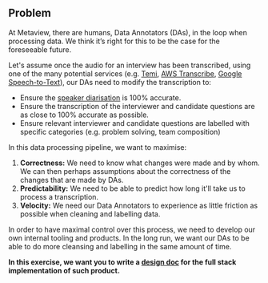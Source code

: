 ## Problem

At Metaview, there are humans, Data Annotators (DAs), in the loop when processing data. We think it’s right for this to be the case for the foreseeable future.

Let's assume once the audio for an interview has been transcribed, using one of the many potential services (e.g. [Temi](https://www.temi.com), [AWS Transcribe](https://aws.amazon.com/transcribe/), [Google Speech-to-Text](https://cloud.google.com/speech-to-text/)), our DAs need to modify the transcription to:

- Ensure the [speaker diarisation](https://en.wikipedia.org/wiki/Speaker_diarisation) is 100% accurate.
- Ensure the transcription of the interviewer and candidate questions are as close to 100% accurate as possible.
- Ensure relevant interviewer and candidate questions are labelled with specific categories (e.g. problem solving, team composition)

In this data processing pipeline, we want to maximise:

1. **Correctness:** We need to know what changes were made and by whom. We can then perhaps assumptions about the correctness of the changes that are made by DAs.
2. **Predictability:** We need to be able to predict how long it'll take us to process a transcription.
3. **Velocity:** We need our Data Annotators to experience as little friction as possible when cleaning and labelling data.

In order to have maximal control over this process, we need to develop our own internal tooling and products. In the long run, we want our DAs to be able to do more cleansing and labelling in the same amount of time.

**In this exercise, we want you to write a [design doc](https://medium.freecodecamp.org/how-to-write-a-good-software-design-document-66fcf019569c) for the full stack implementation of such product.**